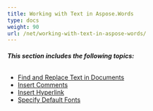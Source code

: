 ```yaml
---
title: Working with Text in Aspose.Words
type: docs
weight: 90
url: /net/working-with-text-in-aspose-words/
---
```


###### **This section includes the following topics:** 

- [Find and Replace Text in Documents](https://docs.aspose.com/words/net/find-and-replace-text-in-documents/)
- [Insert Comments](https://docs.aspose.com/words/net/insert-comments/)
- [Insert Hyperlink](https://docs.aspose.com/words/net/insert-hyperlink/)
- [Specify Default Fonts](https://docs.aspose.com/words/net/specify-default-fonts/)
